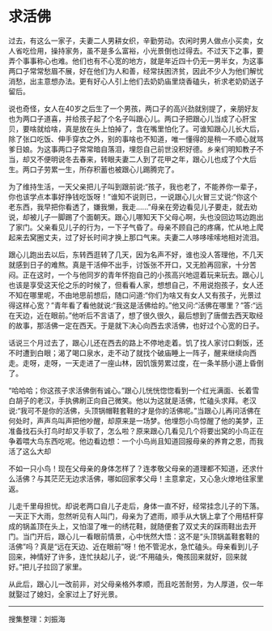 # 求活佛

过去，有这么一家子，夫妻二人男耕女织，辛勤劳动。农闲时男人做点小买卖，女人省吃俭用，操持家务，虽不是多么富裕，小光景倒也过得去。不过天下之事，要弄个事事称心也难。他们也有不心宽的地方，就是年近四十仍无一男半女，为这事两口子常常愁眉不展，好在他们为人和善，经常扶困济贫，因此不少人为他们解忧消愁，出主意想办法。更有好心人引上他们去奶奶庙里烧香磕头，祈求老奶奶送子留后。

说也奇怪，女人在40岁之后生了一个男孩，两口子的高兴劲就别提了，亲朋好友也为两口子道喜，并给孩子起了个名子叫跟心儿。两口子把跟心儿当成了心肝宝贝，要啥就给啥，真是放在头上怕掉了，含在嘴里怕化了。可谁知跟心儿长大后，除了张口吃饭、伸手穿衣之外，别的事啥也不知道，唯一懂得的是稍一不顺心就骂爹日娘。为这事两口子常常暗自落泪，埋怨自己前世没积好德。乡亲们明知教子不当，却又不便明说冬去春来，转眼夫妻二人到了花甲之年，跟心儿也成了个大后生。两口子劳累一生，所存积蓄也被跟心儿踢腾完了。

为了维持生活，一天父亲把儿子叫到跟前说:“孩子，我也老了，不能养你一辈子，你也该学点本事好挣钱吃饭呀！”谁知不说则已，一说跟心儿火冒三丈说:“你这个老东西，我早把你看透了，嫌我懒，我走......”母亲在旁边看见儿子要走，就去劝说，却被儿子一脚踢了个面朝天。跟心儿哪知天下父母心啊，头也没回边骂边跑出了家门。父亲看见儿子的行为，一下子气昏了。母亲不顾自己的疼痛，忙从地上爬起来去窝圈丈夫，过了好长时间才换上那口气来。夫妻二人哆哆嗦嗦地相对流泪。

跟心儿跑出去以后，东转西逛转了几天，因为名声不好，谁也没人答理他，不几天就感到日子的难熬。真是干活伸不出手，讨饭张不开口，又无脸再回家，十分苦闷。正在这时，一个与他同岁的青年怀抱自己的小孩高兴地逗着玩来玩去。跟心儿也该是享受这天伦之乐的时候了，但看看人家，想想自己，不用说抱孩子，女人还不知在哪里呢，不由地思前想后，随口问道:“你们为啥又有女人又有孩子，光景过得这样心宽？”青年看了看他就说:“我这是活佛给的。”他又问:“活佛在哪里？”答:“远在天边，近在眼前。”他听后不言语了，想了很久很久，最后想到了唐僧去西天取经的故事，那活佛一定在西天。于是就下决心向西去求活佛，也好过个心宽的日子。

话说三个月过去了，跟心儿还在西去的路上不停地走着。饥了找人家讨口剩饭，还不时遭到白眼；渴了喝口泉水，走不动了就找个破庙睡上一阵子，醒来继续向西走。走呀，走呀，一天走进了一座山林，因饥饿劳累过度，在一条羊肠小道上昏倒了。

“哈哈哈；你这孩子求活佛倒有诚心。”跟心儿恍恍惚惚看到一个红光满面、长着雪白胡子的老汉，手执佛刷正向自己微笑。他以为这就是活佛，忙磕头求拜。老汉说:“我可不是你的活佛，头顶锅帽鞋套鞋的才是你的活佛呢。”当跟心儿再问活佛在何处时，声声鸟叫声把他吵醒，却原来是一场梦。他埋怨小鸟惊醒了他的美梦，正准备找石头打鸟时却又手软了，怎么啦？原来跟心几看见几个将要出窝的小鸟正在争着喂大鸟东西吃呢。他边看边想：一个小鸟尚且知道回报母亲的养育之恩，而我活了这么大却

不如一只小鸟！现在父母亲的身体怎样了？连孝敬父母亲的道理都不知道，还求什么活佛？与其茫茫无边求活佛，哪如回家孝父母！主意拿定，又心急火燎地往家里返。

儿走千里母担忧。却说老两口自儿子走后，身体一直不好，经常挂念儿子的下落。一天正下大雨，忽然听见有人叫门，母亲为了遮雨，顺手从大锅上拿了个用桔杆穿成的锅盖顶在头上，又怕湿了唯一的绣花鞋，就随便套了双丈夫的踩雨鞋出去开门。当门开后，跟心儿一看眼前情景，心中恍然大悟：这不是“头顶锅盖鞋套鞋的活佛”吗？真是“远在天边、近在眼前”呀！他不管泥水，急忙磕头。母亲看到儿子回来，神情好了许多，连忙扶起儿子，说:“不用磕头，俺孩回来就好，回来就好。”把儿子拉回了家里。

从此后，跟心儿一改前非，对父母亲格外孝顺，而且吃苦耐劳，为人厚道，仅一年就娶过了媳妇，全家过上了好光景。

---

搜集整理：刘振海